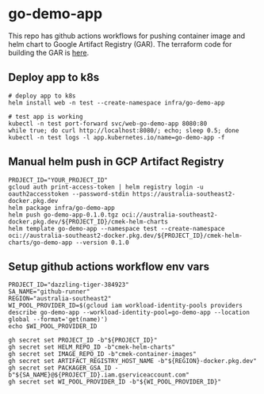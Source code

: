 # go-demo-app

This repo has github actions workflows for pushing container image and helm chart to Google Artifact Registry (GAR).
The terraform code for building the GAR is [here](https://github.com/andreistefanciprian/terraform-kubernetes-gke-cluster).

## Deploy app to k8s
```
# deploy app to k8s
helm install web -n test --create-namespace infra/go-demo-app

# test app is working
kubectl -n test port-forward svc/web-go-demo-app 8080:80
while true; do curl http://localhost:8080/; echo; sleep 0.5; done
kubectl -n test logs -l app.kubernetes.io/name=go-demo-app -f
```


## Manual helm push in GCP Artifact Registry

```
PROJECT_ID="YOUR_PROJECT_ID"
gcloud auth print-access-token | helm registry login -u oauth2accesstoken --password-stdin https://australia-southeast2-docker.pkg.dev
helm package infra/go-demo-app
helm push go-demo-app-0.1.0.tgz oci://australia-southeast2-docker.pkg.dev/${PROJECT_ID}/cmek-helm-charts
helm template go-demo-app --namespace test --create-namespace oci://australia-southeast2-docker.pkg.dev/${PROJECT_ID}/cmek-helm-charts/go-demo-app --version 0.1.0
```

## Setup github actions workflow env vars

```
PROJECT_ID="dazzling-tiger-384923"
SA_NAME="github-runner"
REGION="australia-southeast2"
WI_POOL_PROVIDER_ID=$(gcloud iam workload-identity-pools providers describe go-demo-app --workload-identity-pool=go-demo-app --location global --format='get(name)')
echo $WI_POOL_PROVIDER_ID

gh secret set PROJECT_ID -b"${PROJECT_ID}"
gh secret set HELM_REPO_ID -b"cmek-helm-charts"
gh secret set IMAGE_REPO_ID -b"cmek-container-images"
gh secret set ARTIFACT_REGISTRY_HOST_NAME -b"${REGION}-docker.pkg.dev"
gh secret set PACKAGER_GSA_ID -b"${SA_NAME}@${PROJECT_ID}.iam.gserviceaccount.com"
gh secret set WI_POOL_PROVIDER_ID -b"${WI_POOL_PROVIDER_ID}"
```